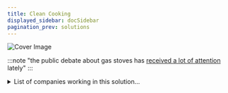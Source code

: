 ```yaml
---
title: Clean Cooking
displayed_sidebar: docSidebar
pagination_prev: solutions
---
```

![Cover Image](../static/img/clean-cooking.jpg)

:::note "the public debate about gas stoves has [received a lot of attention](https://www.npr.org/2023/01/13/1149135773/what-you-need-to-know-about-gas-stoves-and-health-risks) lately"
:::

<details>
        <summary>List of companies working in this solution...</summary>
         <em>Note: this is an experimental AI feature. Accuracy and completeness are a work in progress</em>
        <div>
            <ul>
             
                <li><a href="https://www.shiru.com/">Shiru</a></li>
            
                <li><a href="https://terramera.com">Terramera</a></li>
            
                <li><a href="https://terviva.com">Terviva</a></li>
            
                <li><a href="https://www.bellwethercoffee.com/">Bellwether Coffee</a></li>
            
                <li><a href="https://praktidesign.com">Prakti</a></li>
            
            </ul>
        </div>
        </details>


:::note job openings
  #### [View open jobs in this Solution](https://climatebase.org/jobs?l=&q=&drawdown_solutions=Clean+Cooking)
:::

## Overview

* Clean cooking technologies, such as solar cookers and biomass cookstoves, are pivotal in reducing greenhouse gas emissions. 
* These technologies provide an eco-friendly alternative to traditional cooking methods.

## Progress Made

* **Key Technologies**: Solar cookers, improved stoves, and biogas digesters.
* **Applications**: These technologies find major usage in developing nations, aiding in cutting down reliance on wood and charcoal.
* **Prominent Contributors**: The Global Alliance for Clean Cookstoves, Sunfire, and EcoZoom are at the forefront.

## Lessons Learned

* **Affordability & Accessibility**: Technologies must be reasonably priced and available to the maximum number of users.
* **Usability & Maintenance**: The ease of using and upkeeping the technology is essential.
* **Training & Education**: Users need proper training on operation and maintenance.
* **Awareness Creation**: Highlighting the environmental and health benefits of clean cooking is crucial.
* **Successes & Failures**: While there have been achievements like emission reduction and indoor air quality improvement, challenges like improper use and inaccessibility persist.

## Challenges Ahead

* **Scaling Concerns**: The most significant hurdle is scaling up the adoption of these technologies.
* **Barriers to Adoption**: High costs, lack of awareness, limited access, and a dearth of trained professionals are major obstacles.

## Best Path Forward

* **Research & Development**: Focus on innovating cleaner and more efficient cooking methodologies.
* **Promote Clean Fuels**: Encourage the use of cleaner fuels like natural gas, propane, or electricity.
* **Increase Efficiency**: Design cookware and stoves that are fuel-efficient and emit fewer pollutants.
* **Raising Awareness**: Continuous advocacy and information dissemination are essential.
* **Facilitate Access**: Collaborate with governmental bodies and NGOs to provide financial incentives, making clean cooking technologies more accessible.
* **Leading Organizations**: The Clean Cookstoves Alliance, Global Alliance for Clean Cookstoves, and WHO have been instrumental in this movement.

- - -

Photo by <a href="https://unsplash.com/@zendure?utm_source=unsplash&utm_medium=referral&utm_content=creditCopyText">Zendure Power Station</a> on <a href="https://unsplash.com/photos/NKsbdVNdBV8?utm_source=unsplash&utm_medium=referral&utm_content=creditCopyText">Unsplash</a>